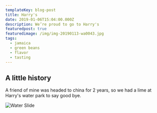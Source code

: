 ```yaml
---
templateKey: blog-post
title: Harry's
date: 2019-01-06T15:04:00.000Z
description: We’re proud to go to Harry's
featuredpost: true
featuredimage: /img/img-20190113-wa0043.jpg
tags:
  - jamaica
  - green beans
  - flavor
  - tasting
---
```

## A little history

A friend of mine was headed to china for 2 years, so we had a lime at Harry's water park to say good bye.

![Water Slide](/img/img-20190113-wa0043.jpg "Water Slide")
